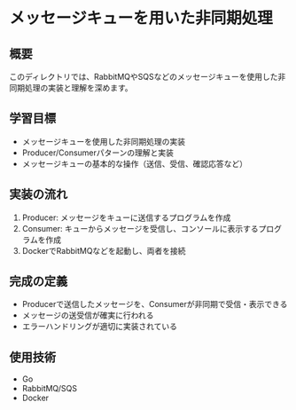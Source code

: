 # メッセージキューを用いた非同期処理

## 概要
このディレクトリでは、RabbitMQやSQSなどのメッセージキューを使用した非同期処理の実装と理解を深めます。

## 学習目標
- メッセージキューを使用した非同期処理の実装
- Producer/Consumerパターンの理解と実装
- メッセージキューの基本的な操作（送信、受信、確認応答など）

## 実装の流れ
1. Producer: メッセージをキューに送信するプログラムを作成
2. Consumer: キューからメッセージを受信し、コンソールに表示するプログラムを作成
3. DockerでRabbitMQなどを起動し、両者を接続

## 完成の定義
- Producerで送信したメッセージを、Consumerが非同期で受信・表示できる
- メッセージの送受信が確実に行われる
- エラーハンドリングが適切に実装されている

## 使用技術
- Go
- RabbitMQ/SQS
- Docker 
